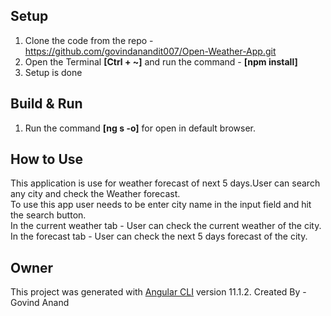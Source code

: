 ## Setup 
  1. Clone the code from the repo - https://github.com/govindanandit007/Open-Weather-App.git
  2. Open the Terminal **[Ctrl + ~]** and run the command - **[npm install]**
  3. Setup is done

## Build & Run
  1. Run the command **[ng s -o]** for open in default browser.

## How to Use

  This application is use for weather forecast of next 5 days.User can search any city and check the Weather forecast.\
  To use this app user needs to be enter city name in the input field and hit the search button.\
  In the current weather tab - User can check the current weather of the city. \
  In the forecast tab - User can check the next 5 days forecast of the city.


## Owner

This project was generated with [Angular CLI](https://github.com/angular/angular-cli) version 11.1.2.
Created By - Govind Anand
